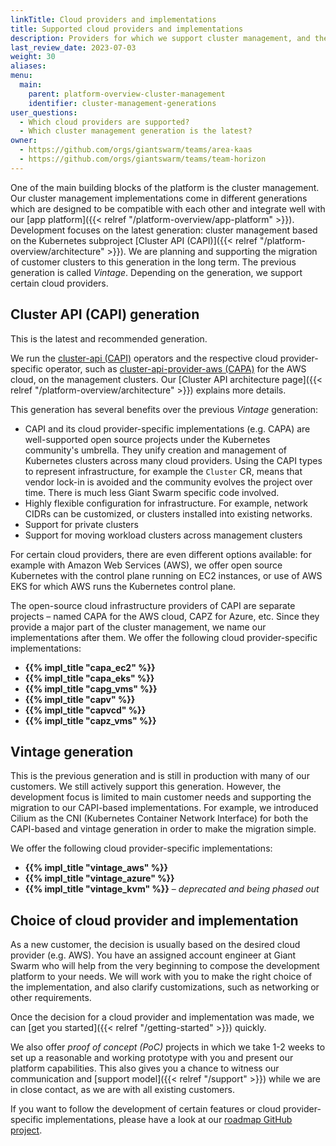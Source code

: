 ```yaml
---
linkTitle: Cloud providers and implementations
title: Supported cloud providers and implementations
description: Providers for which we support cluster management, and the different generations.
last_review_date: 2023-07-03
weight: 30
aliases:
menu:
  main:
    parent: platform-overview-cluster-management
    identifier: cluster-management-generations
user_questions:
  - Which cloud providers are supported?
  - Which cluster management generation is the latest?
owner:
  - https://github.com/orgs/giantswarm/teams/area-kaas
  - https://github.com/orgs/giantswarm/teams/team-horizon
---
```


One of the main building blocks of the platform is the cluster management. Our cluster management implementations come in different generations which are designed to be compatible with each other and integrate well with our [app platform]({{< relref "/platform-overview/app-platform" >}}). Development focuses on the latest generation: cluster management based on the Kubernetes subproject [Cluster API (CAPI)]({{< relref "/platform-overview/architecture" >}}). We are planning and supporting the migration of customer clusters to this generation in the long term. The previous generation is called _Vintage_. Depending on the generation, we support certain cloud providers.

## Cluster API (CAPI) generation

This is the latest and recommended generation.

We run the [cluster-api (CAPI)](https://github.com/kubernetes-sigs/cluster-api/) operators and the respective cloud provider-specific operator, such as [cluster-api-provider-aws (CAPA)](https://github.com/kubernetes-sigs/cluster-api-provider-aws/) for the AWS cloud, on the management clusters. Our [Cluster API architecture page]({{< relref "/platform-overview/architecture" >}}) explains more details.

This generation has several benefits over the previous _Vintage_ generation:

- CAPI and its cloud provider-specific implementations (e.g. CAPA) are well-supported open source projects under the Kubernetes community's umbrella. They unify creation and management of Kubernetes clusters across many cloud providers. Using the CAPI types to represent infrastructure, for example the `Cluster` CR, means that vendor lock-in is avoided and the community evolves the project over time. There is much less Giant Swarm specific code involved.
- Highly flexible configuration for infrastructure. For example, network CIDRs can be customized, or clusters installed into existing networks.
- Support for private clusters
- Support for moving workload clusters across management clusters

For certain cloud providers, there are even different options available: for example with Amazon Web Services (AWS), we offer open source Kubernetes with the control plane running on EC2 instances, or use of AWS EKS for which AWS runs the Kubernetes control plane.

The open-source cloud infrastructure providers of CAPI are separate projects – named CAPA for the AWS cloud, CAPZ for Azure, etc. Since they provide a major part of the cluster management, we name our implementations after them. We offer the following cloud provider-specific implementations:

- **{{% impl_title "capa_ec2" %}}**
- **{{% impl_title "capa_eks" %}}**
- **{{% impl_title "capg_vms" %}}**
- **{{% impl_title "capv" %}}**
- **{{% impl_title "capvcd" %}}**
- **{{% impl_title "capz_vms" %}}**

## Vintage generation

This is the previous generation and is still in production with many of our customers. We still actively support this generation. However, the development focus is limited to main customer needs and supporting the migration to our CAPI-based implementations. For example, we introduced Cilium as the CNI (Kubernetes Container Network Interface) for both the CAPI-based and vintage generation in order to make the migration simple.

We offer the following cloud provider-specific implementations:

- **{{% impl_title "vintage_aws" %}}**
- **{{% impl_title "vintage_azure" %}}**
- **{{% impl_title "vintage_kvm" %}}** – _deprecated and being phased out_

## Choice of cloud provider and implementation

As a new customer, the decision is usually based on the desired cloud provider (e.g. AWS). You have an assigned account engineer at Giant Swarm who will help from the very beginning to compose the development platform to your needs. We will work with you to make the right choice of the implementation, and also clarify customizations, such as networking or other requirements.

Once the decision for a cloud provider and implementation was made, we can [get you started]({{< relref "/getting-started" >}}) quickly.

We also offer _proof of concept (PoC)_ projects in which we take 1-2 weeks to set up a reasonable and working prototype with you and present our platform capabilities. This also gives you a chance to witness our communication and [support model]({{< relref "/support" >}}) while we are in close contact, as we are with all existing customers.

If you want to follow the development of certain features or cloud provider-specific implementations, please have a look at our [roadmap GitHub project](https://github.com/orgs/giantswarm/projects/273/views/28).
